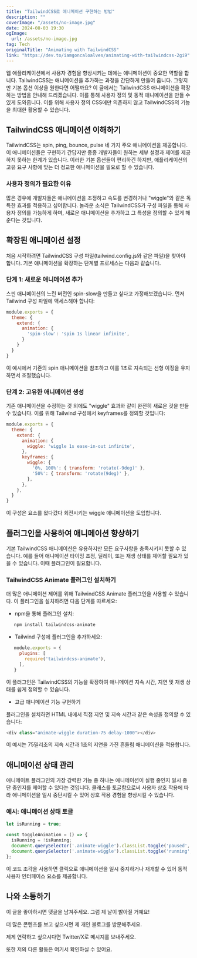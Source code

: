 ```yaml
---
title: "TailwindCSS로 애니메이션 구현하는 방법"
description: ""
coverImage: "/assets/no-image.jpg"
date: 2024-08-03 19:30
ogImage: 
  url: /assets/no-image.jpg
tag: Tech
originalTitle: "Animating with TailwindCSS"
link: "https://dev.to/iamgoncaloalves/animating-with-tailwindcss-2gi9"
---
```



웹 애플리케이션에서 사용자 경험을 향상시키는 데에는 애니메이션이 중요한 역할을 합니다. TailwindCSS는 애니메이션을 추가하는 과정을 간단하게 만들어 줍니다. 그렇지만 기본 옵션 이상을 원한다면 어떨까요? 이 글에서는 TailwindCSS 애니메이션을 확장하는 방법을 안내해 드리겠습니다. 이를 통해 사용자 정의 및 동적 애니메이션을 만들 수 있게 도와줍니다. 이를 위해 사용자 정의 CSS에만 의존하지 않고 TailwindCSS의 기능을 최대한 활용할 수 있습니다.

## TailwindCSS 애니메이션 이해하기

TailwindCSS는 spin, ping, bounce, pulse 네 가지 주요 애니메이션을 제공합니다. 이 애니메이션들은 구현하기 간답지만 종종 개발자들이 원하는 세부 설정과 제어를 제공하지 못하는 한계가 있습니다. 이러한 기본 옵션들이 편리하긴 하지만, 애플리케이션의 고유 요구 사항에 맞는 더 정교한 애니메이션을 필요로 할 수 있습니다.

### 사용자 정의가 필요한 이유

<div class="content-ad"></div>

많은 경우에 개발자들은 애니메이션을 조정하고 속도를 변경하거나 "wiggle"와 같은 독특한 효과를 적용하고 싶어합니다. 놀라운 소식은 TailwindCSS가 구성 파일을 통해 사용자 정의를 가능하게 하며, 새로운 애니메이션을 추가하고 그 특성을 정의할 수 있게 해준다는 것입니다.

## 확장된 애니메이션 설정

처음 시작하려면 TailwindCSS 구성 파일(tailwind.config.js와 같은 파일)을 찾아야 합니다. 기본 애니메이션을 확장하는 단계별 프로세스는 다음과 같습니다.

### 단계 1: 새로운 애니메이션 추가

<div class="content-ad"></div>

스핀 애니메이션의 느린 버전인 spin-slow을 만들고 싶다고 가정해보겠습니다. 먼저 Tailwind 구성 파일에 액세스해야 합니다:

```js
module.exports = {
  theme: {
    extend: {
      animation: {
        'spin-slow': 'spin 1s linear infinite',
      }
    }
  }
}
```

이 예시에서 기존의 spin 애니메이션을 참조하고 이를 1초로 지속되는 선형 이징을 유지하면서 조절했습니다.

### 단계 2: 고유한 애니메이션 생성

<div class="content-ad"></div>

기존 애니메이션을 수정하는 것 외에도 "wiggle" 효과와 같이 완전히 새로운 것을 만들 수 있습니다. 이를 위해 Tailwind 구성에서 keyframes를 정의할 것입니다:

```js
module.exports = {
  theme: {
    extend: {
      animation: {
        wiggle: 'wiggle 1s ease-in-out infinite',
      },
      keyframes: {
        wiggle: {
          '0%, 100%': { transform: 'rotate(-9deg)' },
          '50%': { transform: 'rotate(9deg)' },
        },
      },
    },
  }
}
```

이 구성은 요소를 왔다갔다 회전시키는 wiggle 애니메이션을 도입합니다.

## 플러그인을 사용하여 애니메이션 향상하기

<div class="content-ad"></div>

기본 TailwindCSS 애니메이션은 유용하지만 모든 요구사항을 충족시키지 못할 수 있습니다. 예를 들어 애니메이션 타이밍 조정, 딜레이, 또는 재생 상태를 제어할 필요가 있을 수 있습니다. 이때 플러그인이 필요합니다.

### TailwindCSS Animate 플러그인 설치하기

더 많은 애니메이션 제어를 위해 TailwindCSS Animate 플러그인을 사용할 수 있습니다. 이 플러그인을 설치하려면 다음 단계를 따르세요:

- npm을 통해 플러그인 설치:

<div class="content-ad"></div>

```js
   npm install tailwindcss-animate
```

- Tailwind 구성에 플러그인을 추가하세요:

```js
   module.exports = {
     plugins: [
       require('tailwindcss-animate'),
     ],
   }
```

이 플러그인은 TailwindCSS의 기능을 확장하여 애니메이션 지속 시간, 지연 및 재생 상태를 쉽게 정의할 수 있습니다.

<div class="content-ad"></div>

- 고급 애니메이션 기능 구현하기

플러그인을 설치하면 HTML 내에서 직접 지연 및 지속 시간과 같은 속성을 정의할 수 있습니다:

```js
<div class="animate-wiggle duration-75 delay-1000"></div>
```

이 예시는 75밀리초의 지속 시간과 1초의 지연을 가진 흔들림 애니메이션을 적용합니다.

<div class="content-ad"></div>

## 애니메이션 상태 관리

애니메이트 플러그인의 가장 강력한 기능 중 하나는 애니메이션이 실행 중인지 일시 중단 중인지를 제어할 수 있다는 것입니다. 클래스를 토글함으로써 사용자 상호 작용에 따라 애니메이션을 일시 중단시킬 수 있어 상호 작용 경험을 향상시킬 수 있습니다.

### 예시: 애니메이션 상태 토글

```js
let isRunning = true;

const toggleAnimation = () => {
  isRunning = !isRunning;
  document.querySelector('.animate-wiggle').classList.toggle('paused', !isRunning);
  document.querySelector('.animate-wiggle').classList.toggle('running', isRunning);
};
```

<div class="content-ad"></div>

이 코드 조각을 사용하면 클릭으로 애니메이션을 일시 중지하거나 재개할 수 있어 동적 사용자 인터페이스 요소를 제공합니다.

## 나와 소통하기

이 글을 좋아하시면 댓글을 남겨주세요. 그럼 제 날이 밝아질 거예요!

더 많은 콘텐츠를 보고 싶으시면 제 개인 블로그를 방문해주세요.

<div class="content-ad"></div>

제게 연락하고 싶으시다면 Twitter/X로 메시지를 보내주세요.

또한 저의 다른 활동은 여기서 확인하실 수 있어요.